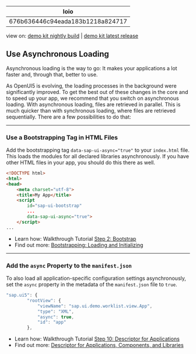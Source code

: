 <!-- loio676b636446c94eada183b1218a824717 -->

| loio |
| -----|
| 676b636446c94eada183b1218a824717 |

<div id="loio">

view on: [demo kit nightly build](https://openui5nightly.hana.ondemand.com/#/topic/676b636446c94eada183b1218a824717) | [demo kit latest release](https://openui5.hana.ondemand.com/#/topic/676b636446c94eada183b1218a824717)</div>

## Use Asynchronous Loading

Asynchronous loading is the way to go: It makes your applications a lot faster and, through that, better to use.

As OpenUI5 is evolving, the loading processes in the background were significantly improved. To get the best out of these changes in the core and to speed up your app, we recommend that you switch on asynchronous loading. With asynchronous loading, files are retrieved in parallel. This is much quicker than with synchronous loading, where files are retrieved sequentially. There are a few possibilities to do that:

***

<a name="loio676b636446c94eada183b1218a824717__section_ykw_py5_zfb"/>

### Use a Bootstrapping Tag in HTML Files

Add the bootstrapping tag `data-sap-ui-async="true"` to your `index.html` file. This loads the modules for all declared libraries asynchronously. If you have other HTML files in your app, you should do this there as well.

``` html
<!DOCTYPE html>
<html>
<head>
	<meta charset="utf-8">
	<title>My App</title>
	<script
		id="sap-ui-bootstrap"
		...
		data-sap-ui-async="true">
	</script>
...
```

-   Learn how: Walkthrough Tutorial [Step 2: Bootstrap](Step_2_Bootstrap_fe12df2.md)
-   Find out more: [Bootstrapping: Loading and Initializing](Bootstrapping_Loading_and_Initializing_a04b0d1.md)

***

### Add the `async` Property to the `manifest.json`

To also load all application-specific configuration settings asynchronously, set the `async` property in the metadata of the `manifest.json` file to `true`.

``` js
"sap.ui5": {
		"rootView": {
			"viewName": "sap.ui.demo.worklist.view.App",
			"type": "XML",
			"async": true,
			"id": "app"
		},
```

-   Learn how: Walkthrough Tutorial [Step 10: Descriptor for Applications](Step_10_Descriptor_for_Applications_8f93bf2.md)
-   Find out more: [Descriptor for Applications, Components, and Libraries](Descriptor_for_Applications,_Components,_and_Libraries_be0cf40.md)

